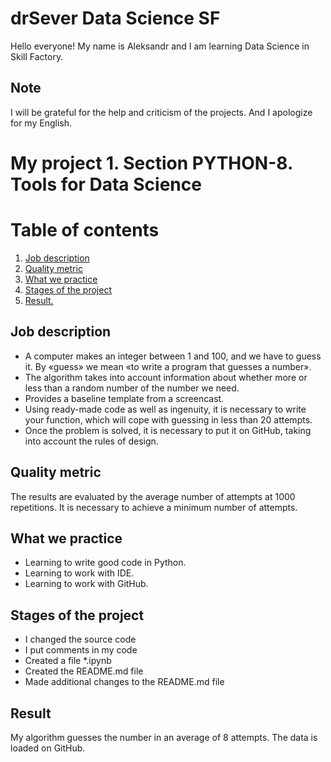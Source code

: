 # drSever Data Science SF
Hello everyone! My name is Aleksandr and I am learning Data Science in Skill Factory.
## Note
I will be grateful for the help and criticism of the projects. And I apologize for my English.

# My project 1. Section PYTHON-8. Tools for Data Science
# Table of contents
1. [Job description](https://github.com/drSever/drSever_data_science/tree/main/my_project_1#Job-description)
2. [Quality metric](https://github.com/drSever/drSever_data_science/tree/main/my_project_1#Quality-metric)
3. [What we practice](https://github.com/drSever/drSever_data_science/tree/main/my_project_1#What-we-practice)
4. [Stages of the project](https://github.com/drSever/drSever_data_science/tree/main/my_project_1#Stages-of-the-project)
5. [Result.](https://github.com/drSever/drSever_data_science/tree/main/my_project_1#Result)

## Job description

- A computer makes an integer between 1 and 100, and we have to guess it. By «guess» we mean «to write a program that guesses a number».
- The algorithm takes into account information about whether more or less than a random number of the number we need.
- Provides a baseline template from a screencast.
- Using ready-made code as well as ingenuity, it is necessary to write your function, which will cope with guessing in less than 20 attempts.
- Once the problem is solved, it is necessary to put it on GitHub, taking into account the rules of design.

## Quality metric

The results are evaluated by the average number of attempts at 1000 repetitions. It is necessary to achieve a minimum number of attempts.

## What we practice

- Learning to write good code in Python.
- Learning to work with IDE.
- Learning to work with GitHub.

## Stages of the project

- I changed the source code
- I put comments in my code
- Created a file *.ipynb
- Created the README.md file
- Made additional changes to the README.md file

## Result

My algorithm guesses the number in an average of 8 attempts. The data is loaded on GitHub.

